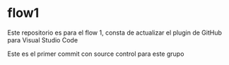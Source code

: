 # flow1
Este repositorio es para el flow 1, consta de actualizar el plugin de GitHub para Visual Studio Code

Este es el primer commit con source control para este grupo